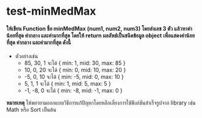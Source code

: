 # test-minMedMax

#### ให้เขียน Function ชื่อ minMedMax (num1, num2, num3) โดยส่งเลข 3 ตัว แล้วหาค่าน้อยที่สุด ค่ากลาง และค่ามากที่สุด โดยให้ return ผลลัพธ์เป็นชนิดข้อมูล object เพื่อแสดงค่าน้อยที่สุด ค่ากลาง และค่ามากที่สุด ดังนี้

- ตัวอย่างเช่น
  - 85, 30, 1 จะได้ { min: 1, mid: 30, max: 85 }
  - 10, 0, 20 จะได้ { min: 0, mid: 10, max: 20 }
  - -5, 0, 10 จะได้ { min: -5, mid: 0, max: 10 }
  - 5, 1, 1 จะได้ { min: 1, mid: 5, max: 5 }
  - -1, -8, 0 จะได้ { min: -8, mid: -1, max: 0 }

**หมายเหตุ** ให้พยายามออกแบบวิธีการแก้ปัญหาโดยหลีกเลี่ยงการใช้ฟังก์ชันสำเร็จรูปจาก library เช่น Math หรือ Sort เป็นต้น
